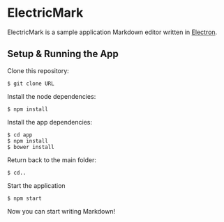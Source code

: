 # ElectricMark
ElectricMark is a sample application Markdown editor written in [Electron](https://github.com/atom/electron).

## Setup & Running the App
Clone this repository:

    $ git clone URL
    
Install the node dependencies:

    $ npm install
   
Install the app dependencies:

    $ cd app
    $ npm install
    $ bower install
    
Return back to the main folder:

    $ cd..
    
Start the application
    
    $ npm start
    
Now you can start writing Markdown!